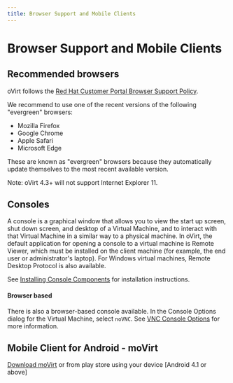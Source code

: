 ```yaml
---
title: Browser Support and Mobile Clients
---
```


# Browser Support and Mobile Clients

## Recommended browsers

oVirt follows the [Red Hat Customer Portal Browser Support Policy](https://access.redhat.com/help/browsers/).

We recommend to use one of the recent versions of the following "evergreen" browsers:
 - Mozilla Firefox
 - Google Chrome
 - Apple Safari
 - Microsoft Edge

These are known as "evergreen" browsers because they automatically update themselves to the most recent available version.

Note: oVirt 4.3+ will not support Internet Explorer 11.

## Consoles

A console is a graphical window that allows you to view the start up screen, shut down screen, and desktop of a
Virtual Machine, and to interact with that Virtual Machine in a similar way to a physical machine. In oVirt,
the default application for opening a console to a virtual machine is Remote Viewer, which must be installed on
the client machine (for example, the end user or administrator's laptop). For Windows virtual machines, Remote
Desktop Protocol is also available.

See [Installing Console Components](/documentation/vmm-guide/chap-Introduction.html#installing-console-components)
for installation instructions.

#### Browser based

There is also a browser-based console available. In the Console Options dialog for the Virtual Machine, select `noVNC`.
See [VNC Console Options](/documentation/vmm-guide/chap-Additional_Configuration.html#vnc-console-options) for more
information.

## Mobile Client for Android - moVirt

[Download moVirt](https://play.google.com/store/apps/details?id=org.ovirt.mobile.movirt) or from play store using your device
[Android 4.1 or above]
